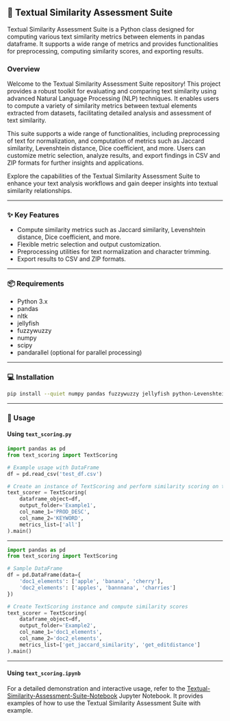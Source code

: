 ## 📝 Textual Similarity Assessment Suite

Textual Similarity Assessment Suite is a Python class designed for computing various text similarity metrics between elements in pandas dataframe. It supports a wide range of metrics and provides functionalities for preprocessing, computing similarity scores, and exporting results.

### Overview

Welcome to the Textual Similarity Assessment Suite repository! This project provides a robust toolkit for evaluating and comparing text similarity using advanced Natural Language Processing (NLP) techniques. It enables users to compute a variety of similarity metrics between textual elements extracted from datasets, facilitating detailed analysis and assessment of text similarity.

This suite supports a wide range of functionalities, including preprocessing of text for normalization, and computation of metrics such as Jaccard similarity, Levenshtein distance, Dice coefficient, and more. Users can customize metric selection, analyze results, and export findings in CSV and ZIP formats for further insights and applications.

Explore the capabilities of the Textual Similarity Assessment Suite to enhance your text analysis workflows and gain deeper insights into textual similarity relationships.

---

### ✨ Key Features

- Compute similarity metrics such as Jaccard similarity, Levenshtein distance, Dice coefficient, and more.
- Flexible metric selection and output customization.
- Preprocessing utilities for text normalization and character trimming.
- Export results to CSV and ZIP formats.

---

### 📦 Requirements

- Python 3.x
- pandas
- nltk
- jellyfish
- fuzzywuzzy
- numpy
- scipy
- pandarallel (optional for parallel processing)

---

### 💻 Installation

```bash
pip install --quiet numpy pandas fuzzywuzzy jellyfish python-Levenshtein pandarallel
```

---

### 🚀 Usage

#### Using `text_scoring.py`

```python
import pandas as pd
from text_scoring import TextScoring

# Example usage with DataFrame
df = pd.read_csv('test_df.csv')

# Create an instance of TextScoring and perform similarity scoring on the DataFrame
text_scorer = TextScoring(
    dataframe_object=df,
    output_folder='Example1',
    col_name_1='PROD_DESC',
    col_name_2='KEYWORD',
    metrics_list=['all']
).main()
```

---

```python
import pandas as pd
from text_scoring import TextScoring

# Sample DataFrame
df = pd.DataFrame(data={
    'doc1_elements': ['apple', 'banana', 'cherry'],
    'doc2_elements': ['apples', 'bannnana', 'charries']
})

# Create TextScoring instance and compute similarity scores
text_scorer = TextScoring(
    dataframe_object=df,
    output_folder='Example2',
    col_name_1='doc1_elements',
    col_name_2='doc2_elements',
    metrics_list=['get_jaccard_similarity', 'get_editdistance']
).main()
```

---

#### Using `text_scoring.ipynb`

For a detailed demonstration and interactive usage, refer to the [Textual-Similarity-Assessment-Suite-Notebook](text_scoring.ipynb) Jupyter Notebook. It provides examples of how to use the Textual Similarity Assessment Suite with example.
